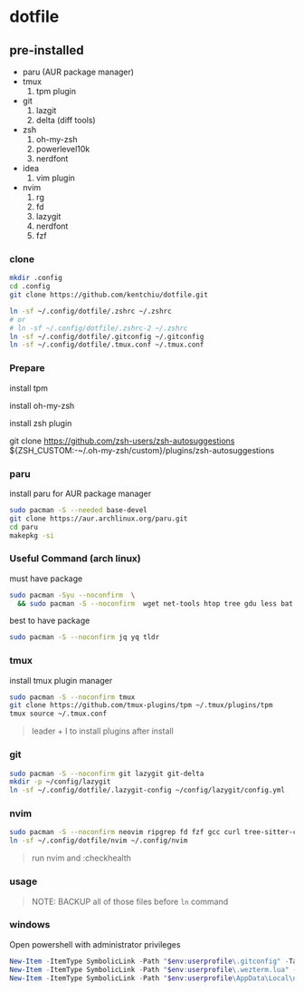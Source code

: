 # dotfile

## pre-installed

- paru (AUR package manager)
- tmux
  1. tpm plugin
- git
  1. lazgit
  2. delta (diff tools)
- zsh
  1. oh-my-zsh
  2. powerlevel10k
  3. nerdfont
- idea
  1. vim plugin
- nvim
  1. rg
  2. fd
  3. lazygit
  4. nerdfont
  5. fzf

### clone

```bash
mkdir .config
cd .config
git clone https://github.com/kentchiu/dotfile.git

ln -sf ~/.config/dotfile/.zshrc ~/.zshrc
# or
# ln -sf ~/.config/dotfile/.zshrc-2 ~/.zshrc
ln -sf ~/.config/dotfile/.gitconfig ~/.gitconfig
ln -sf ~/.config/dotfile/.tmux.conf ~/.tmux.conf

```

### Prepare

install tpm

install oh-my-zsh

install zsh plugin

git clone https://github.com/zsh-users/zsh-autosuggestions ${ZSH_CUSTOM:-~/.oh-my-zsh/custom}/plugins/zsh-autosuggestions

### paru

install paru for AUR package manager

```bash
sudo pacman -S --needed base-devel
git clone https://aur.archlinux.org/paru.git
cd paru
makepkg -si
```

### Useful Command (arch linux)

must have package

```bash
sudo pacman -Syu --noconfirm  \
  && sudo pacman -S --noconfirm  wget net-tools htop tree gdu less bat exa htop vim zoxide
```

best to have package

```bash
sudo pacman -S --noconfirm jq yq tldr

```

### tmux

install tmux plugin manager

```bash
sudo pacman -S --noconfirm tmux
git clone https://github.com/tmux-plugins/tpm ~/.tmux/plugins/tpm
tmux source ~/.tmux.conf
```

> leader + I to install plugins after install

### git

```bash
sudo pacman -S --noconfirm git lazygit git-delta
mkdir -p ~/config/lazygit
ln -sf ~/.config/dotfile/.lazygit-config ~/config/lazygit/config.yml
```

### nvim

```bash
sudo pacman -S --noconfirm neovim ripgrep fd fzf gcc curl tree-sitter-cli
ln -sf ~/.config/dotfile/nvim ~/.config/nvim
```

> run nvim and :checkhealth

### usage

> NOTE: BACKUP all of those files before `ln` command

### windows

Open powershell with administrator privileges

```powershell
New-Item -ItemType SymbolicLink -Path "$env:userprofile\.gitconfig" -Target "$env:userprofile\dev\dotfile\.gitconfig" -Force
New-Item -ItemType SymbolicLink -Path "$env:userprofile\.wezterm.lua" -Target "$env:userprofile\dev\dotfile\.wezterm.lua" -Force
New-Item -ItemType SymbolicLink -Path "$env:userprofile\AppData\Local\nvim" -Target "$env:userprofile\dev\dotfile\nvim" -Force
```
